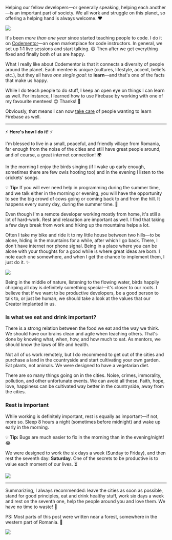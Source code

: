 Helping our fellow developers—or generally speaking, helping each another—is an important part of society. We all work and struggle on this planet, so offering a helping hand is always welcome. :heart:

![](https://i.imgur.com/TJUfjtX.jpg)

It's been *more than one year* since started teaching people to code. I do it on [Codementor](https://codementor.io/johnnyb)—an open marketplace for code instructors. In general, we set up 1:1 live sessions and start talking. :smile: Then after we get everything fixed and finally both of us are happy.

What I really like about Codementor is that it connects a diversity of people around the planet. Each mentee is unique (cultures, lifestyle, accent, beliefs etc.), but they all have *one single goal*: to **learn**—and that's one of the facts that make us happy.

While I do teach people to do stuff, I keep an open eye on things I can learn as well. For instance, I learned how to use Firebase by working with one of my favourite mentees! :blush: Thanks! :cake:

Obviously, that means I can now [take care](/training) of people wanting to learn Firebase as well.

---

:zap: **Here's how I do it!** :zap:

I'm blessed to live in a small, peaceful, and friendly village from Romania, far enough from the noise of the cities and still have great people around, and of course, a great internet connection! :earth_africa:

In the morning I enjoy the birds singing (if I wake up early enough, sometimes there are few owls hooting too) and in the evening I listen to the crickets' songs.

:bulb: **Tip:** If you will ever need help in programming during the summer time, and we talk either in the morning or evening, you will have the opportunity to see the big crowd of cows going or coming back to and from the hill. It happens every sunny day, during the summer time. :cow2:

Even though I'm a remote developer working mostly from home, it's still a lot of hard-work. Rest and relaxation are important as well. I find that taking a few days break from work and hiking up the mountains helps a lot.

Often I take my bike and ride it to my little house between two hills—to be alone, hiding in the mountains for a while, after which I go back. There, I don't have internet nor phone signal. Being in a place where you can be alone with your thoughts for a good while is where great ideas are born. I note each one somewhere, and when I get the chance to implement them, I just do it. :sparkles:

![](https://i.imgur.com/LQTnaGm.jpg)

Being in the middle of nature, listening to the flowing water, birds happily chirping all day is definitely something special—it's closer to our roots. I believe that if we want to be productive developers, be a good person to talk to, or just be human, we should take a look at the values that our Creator implanted in us.

### Is what we eat and drink important?

There is a strong relation between the food we eat and the way we think. We should have our brains clean and agile when teaching others.
That's done by knowing what, when, how, and how much to eat. As mentors, we should know the laws of life and health.

Not all of us work remotely, but I do recommend to get out of the cities and purchase a land in the countryside and start cultivating your own garden.
Eat plants, not animals. We were designed to have a vegetarian diet.

There are so many things going on in the cities. Noise, crimes, immorality, pollution, and other unfortunate events. We can avoid all these. Faith, hope, love, happiness can be cultivated way better in the countryside, away from the cities.

### Rest is important

While working is definitely important, rest is equally as important—if not, more so. Sleep 8 hours a night (sometimes before midnight) and wake up early in the morning.

:bulb: **Tip:** Bugs are much easier to fix in the morning than in the evening/night! :joy:

We were designed to work the six days a week (Sunday to Friday), and then rest the seventh day: **Saturday**. One of the secrets to be productive is to value each moment of our lives. :hourglass_flowing_sand:


![](https://i.imgur.com/6Pts1lz.jpg)

---

Summarizing, I always recommended: leave the cities as soon as possible, stand for good principles, eat and drink healthy stuff, work six days a week and rest on the seventh one, help the people around you and love them. We have no time to waste! :rocket:

PS: Most parts of this post were written near a forest, somewhere in the western part of Romania. :evergreen_tree:

![](https://i.imgur.com/k586u7B.jpg)